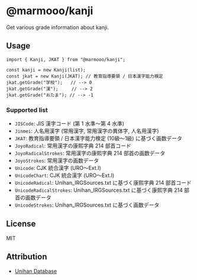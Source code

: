# @marmooo/kanji

Get various grade information about kanji.

## Usage

```
import { Kanji, JKAT } from "@marmooo/kanji";

const kanji = new Kanji(list);
const jkat = new Kanji(JKAT); // 教育指導要領 / 日本漢字能力検定
jkat.getGrade("学校");   // --> 0
jkat.getGrade("漢");     // --> 2
jkat.getGrade("おたま"); // --> -1
```

### Supported list

- `JISCode`: JIS 漢字コード (第 1 水準〜第 4 水準)
- `Jinmei`: 人名用漢字 (常用漢字, 常用漢字の異体字, 人名用漢字)
- `JKAT`: 教育指導要領 / 日本漢字能力検定 (10級〜1級) に基づく画数データ
- `JoyoRadical`: 常用漢字の康熙字典 214 部首コード
- `JoyoRadicalStrokes`: 常用漢字の康熙字典 214 部首の画数データ
- `JoyoStrokes`: 常用漢字の画数データ
- `Unicode`: CJK 統合漢字 (URO〜Ext.I)
- `UnicodeChart`: CJK 統合漢字 (URO〜Ext.I)
- `UnicodeRadical`: Unihan_IRGSources.txt に基づく康熙字典 214 部首コード
- `UnicodeRadicalStrokes`: Unihan_IRGSources.txt に基づく康熙字典 214
  部首の画数データ
- `UnicodeStrokes`: Unihan_IRGSources.txt に基づく画数データ

## License

MIT

## Attribution

- [Unihan Database](https://www.unicode.org/Public/UCD/latest/ucd/Unihan.zip)
